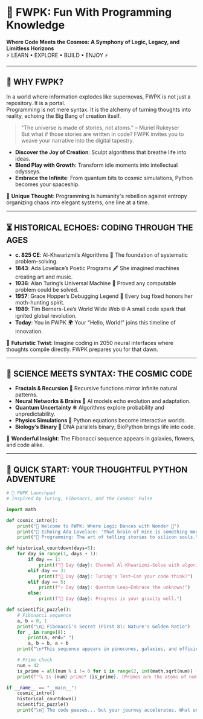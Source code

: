 # 🌌 FWPK: Fun With Programming Knowledge  

**Where Code Meets the Cosmos: A Symphony of Logic, Legacy, and Limitless Horizons**  
⚡ LEARN • EXPLORE • BUILD • ENJOY ⚡  

---

## 🚀 WHY FWPK?  
In a world where information explodes like supernovas, FWPK is not just a repository. It is a portal.  
Programming is not mere syntax. It is the alchemy of turning thoughts into reality, echoing the Big Bang of creation itself.  

> "The universe is made of stories, not atoms." – Muriel Rukeyser  
But what if those stories are written in code? FWPK invites you to weave your narrative into the digital tapestry.  

- **Discover the Joy of Creation**: Sculpt algorithms that breathe life into ideas.  
- **Blend Play with Growth**: Transform idle moments into intellectual odysseys.  
- **Embrace the Infinite**: From quantum bits to cosmic simulations, Python becomes your spaceship.  

🌟 **Unique Thought**: Programming is humanity's rebellion against entropy organizing chaos into elegant systems, one line at a time.  

---

## ⏳ HISTORICAL ECHOES: CODING THROUGH THE AGES  

- **c. 825 CE**: Al-Khwarizmi’s Algorithms 📜 The foundation of systematic problem-solving.  
- **1843**: Ada Lovelace’s Poetic Programs 🖋️ She imagined machines creating art and music.  
- **1936**: Alan Turing’s Universal Machine 🤖 Proved any computable problem could be solved.  
- **1957**: Grace Hopper’s Debugging Legend 🦋 Every bug fixed honors her moth-hunting spirit.  
- **1989**: Tim Berners-Lee’s World Wide Web 🌐 A small code spark that ignited global revolution.  
- **Today**: You in FWPK 🌍 Your "Hello, World!" joins this timeline of innovation.  

🔮 **Futuristic Twist**: Imagine coding in 2050 neural interfaces where thoughts compile directly. FWPK prepares you for that dawn.  

---

## 🔬 SCIENCE MEETS SYNTAX: THE COSMIC CODE  

- **Fractals & Recursion 🌿** Recursive functions mirror infinite natural patterns.  
- **Neural Networks & Brains 🧠** AI models echo evolution and adaptation.  
- **Quantum Uncertainty ⚛️** Algorithms explore probability and unpredictability.  
- **Physics Simulations 🚀** Python equations become interactive worlds.  
- **Biology’s Binary 🧬** DNA parallels binary; BioPython brings life into code.  

🌌 **Wonderful Insight**: The Fibonacci sequence appears in galaxies, flowers, and code alike.  

---

## 🧩 QUICK START: YOUR THOUGHTFUL PYTHON ADVENTURE  

```python
# 🌌 FWPK Launchpad
# Inspired by Turing, Fibonacci, and the Cosmos' Pulse

import math

def cosmic_intro():
    print("🌌 Welcome to FWPK: Where Logic Dances with Wonder 🚀")
    print("🔭 Echoing Ada Lovelace: 'That brain of mine is something more than merely mortal.'")
    print("🎲 Programming: The art of telling stories to silicon souls.\n")

def historical_countdown(days=5):
    for day in range(1, days + 1):
        if day == 1:
            print(f"📜 Day {day}: Channel Al-Khwarizmi—Solve with algorithms!")
        elif day == 3:
            print(f"🤖 Day {day}: Turing's Test—Can your code think?")
        elif day == 5:
            print(f"⚛️ Day {day}: Quantum Leap—Embrace the unknown!")
        else:
            print(f"🚀 Day {day}: Progress is your gravity well.")

def scientific_puzzle():
    # Fibonacci sequence
    a, b = 0, 1
    print("\n🧬 Fibonacci's Secret (First 8): Nature's Golden Ratio")
    for _ in range(8):
        print(a, end=" ")
        a, b = b, a + b
    print("\n*This sequence appears in pinecones, galaxies, and efficient algorithms!*")

    # Prime check
    num = 42
    is_prime = all(num % i != 0 for i in range(2, int(math.sqrt(num)) + 1))
    print(f"🔍 Is {num} prime? {is_prime}. (Primes are the atoms of numbers.)")

if __name__ == "__main__":
    cosmic_intro()
    historical_countdown()
    scientific_puzzle()
    print("\n🔮 The code pauses... but your journey accelerates. What universe will you build?")
